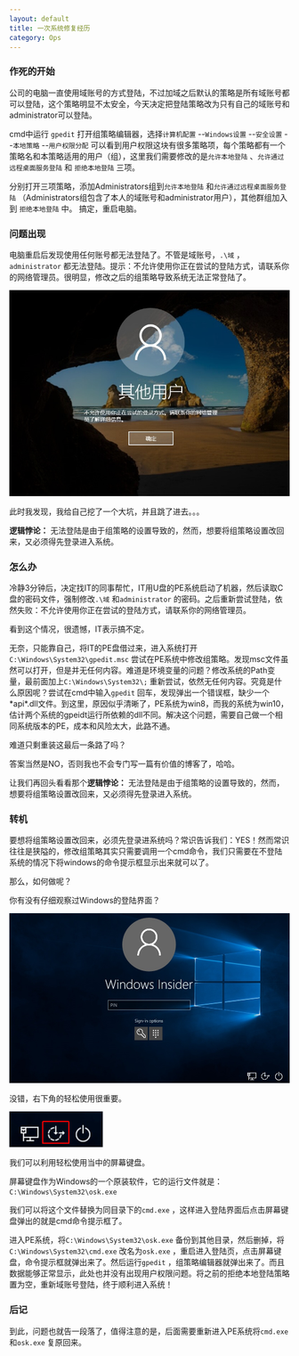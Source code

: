 ```yaml
---
layout: default
title: 一次系统修复经历
category: Ops
---
```


### 作死的开始 ###

公司的电脑一直使用域账号的方式登陆，不过加域之后默认的策略是所有域账号都可以登陆，这个策略明显不太安全，今天决定把登陆策略改为只有自己的域账号和administrator可以登陆。

cmd中运行 `gpedit` 打开组策略编辑器，选择`计算机配置`  --`Windows设置` --`安全设置` --`本地策略` --`用户权限分配` 可以看到用户权限这块有很多策略项，每个策略都有一个策略名和本策略适用的用户（组），这里我们需要修改的是`允许本地登陆` 、`允许通过远程桌面服务登陆` 和 `拒绝本地登陆` 三项。

分别打开三项策略，添加Administrators组到`允许本地登陆` 和`允许通过远程桌面服务登陆` （Administrators组包含了本人的域账号和administrator用户），其他群组加入到 `拒绝本地登陆` 中。
搞定，重启电脑。

### 问题出现

电脑重启后发现使用任何账号都无法登陆了。不管是域账号，`.\域` ，`administrator` 都无法登陆。提示：不允许使用你正在尝试的登陆方式，请联系你的网络管理员。很明显，修改之后的组策略导致系统无法正常登陆了。

![错误](/format/img/login-error.png)

此时我发现，我给自己挖了一个大坑，并且跳了进去。。。

**逻辑悖论：** 无法登陆是由于组策略的设置导致的，然而，想要将组策略设置改回来，又必须得先登录进入系统。

### 怎么办

冷静3分钟后，决定找IT的同事帮忙，IT用U盘的PE系统启动了机器，然后读取C盘的密码文件，强制修改`.\域` 和`administrator` 的密码。之后重新尝试登陆，依然失败：不允许使用你正在尝试的登陆方式，请联系你的网络管理员。

看到这个情况，很遗憾，IT表示搞不定。

无奈，只能靠自己，将IT的PE盘借过来，进入系统打开`C:\Windows\System32\gpedit.msc` 尝试在PE系统中修改组策略。发现msc文件虽然可以打开，但是并无任何内容。难道是环境变量的问题？修改系统的Path变量，最前面加上`C:\Windows\System32\;` 重新尝试，依然无任何内容。究竟是什么原因呢？尝试在cmd中输入`gpedit` 回车，发现弹出一个错误框，缺少一个\*api\*.dll文件。到这里，原因似乎清晰了，PE系统为win8，而我的系统为win10，估计两个系统的gpeidt运行所依赖的dll不同。解决这个问题，需要自己做一个相同系统版本的PE，成本和风险太大，此路不通。

难道只剩重装这最后一条路了吗？

答案当然是NO，否则我也不会专门写一篇有价值的博客了，哈哈。

让我们再回头看看那个**逻辑悖论：** 无法登陆是由于组策略的设置导致的，然而，想要将组策略设置改回来，又必须得先登录进入系统。

### 转机

要想将组策略设置改回来，必须先登录进系统吗？常识告诉我们：YES！然而常识往往是狭隘的，修改组策略其实只需要调用一个cmd命令，我们只需要在不登陆系统的情况下将windows的命令提示框显示出来就可以了。

那么，如何做呢？

你有没有仔细观察过Windows的登陆界面？

![win10-login](/format/img/win10-login.jpg)

没错，右下角的轻松使用很重要。

![轻松使用](/format/img/relax-use.png)

我们可以利用轻松使用当中的屏幕键盘。

屏幕键盘作为Windows的一个原装软件，它的运行文件就是：`C:\Windows\System32\osk.exe`  

我们可以将这个文件替换为同目录下的`cmd.exe` ，这样进入登陆界面后点击屏幕键盘弹出的就是cmd命令提示框了。

进入PE系统，将`C:\Windows\System32\osk.exe`  备份到其他目录，然后删掉，将`C:\Windows\System32\cmd.exe`  改名为`osk.exe`  ，重启进入登陆页，点击屏幕键盘，命令提示框就弹出来了。然后运行`gpedit` ，组策略编辑器就弹出来了。而且数据能够正常显示，此处也并没有出现用户权限问题。将之前的拒绝本地登陆策略置为空，重新域账号登陆，终于顺利进入系统！

### 后记

到此，问题也就告一段落了，值得注意的是，后面需要重新进入PE系统将`cmd.exe` 和`osk.exe` 复原回来。